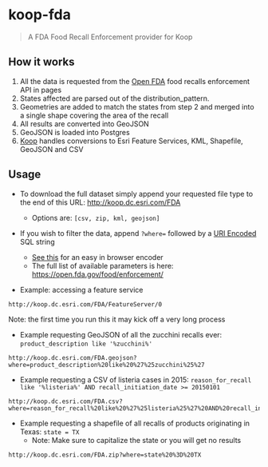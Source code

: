 # koop-fda

> A FDA Food Recall Enforcement provider for Koop 

## How it works
1. All the data is requested from the [Open FDA](https://open.fda.gov/) food recalls enforcement API in pages
2. States affected are parsed out of the distribution_pattern.
3. Geometries are added to match the states from step 2 and merged into a single shape covering the area of the recall
4. All results are converted into GeoJSON
5. GeoJSON is loaded into Postgres
6. [Koop](http://github.com/esri/koop) handles conversions to Esri Feature Services, KML, Shapefile, GeoJSON and CSV


## Usage

- To download the full dataset simply append your requested file type to the end of this URL: http://koop.dc.esri.com/FDA
  - Options are: `[csv, zip, kml, geojson]`
- If you wish to filter the data, append `?where=` followed by a [URI Encoded](http://www.w3schools.com/tags/ref_urlencode.asp) SQL string 
  - [See this](http://meyerweb.com/eric/tools/dencoder/) for an easy in browser encoder
  - The full list of available parameters is here: https://open.fda.gov/food/enforcement/

- Example: accessing a feature service
```
http://koop.dc.esri.com/FDA/FeatureServer/0
```
Note: the first time you run this it may kick off a very long process

- Example requesting GeoJSON of all the zucchini recalls ever: `product_description like '%zucchini%'`
```
http://koop.dc.esri.com/FDA.geojson?where=product_description%20like%20%27%25zucchini%25%27
```

- Example requesting a CSV of listeria cases in 2015: `reason_for_recall like '%listeria%' AND recall_initiation_date >= 20150101`
```
http://koop.dc.esri.com/FDA.csv?where=reason_for_recall%20like%20%27%25listeria%25%27%20AND%20recall_initiation_date%20%3E%3D%2020150101
```

- Example requesting a shapefile of all recalls of products originating in Texas: `state = TX`
  - Note: Make sure to capitalize the state or you will get no results
```
http://koop.dc.esri.com/FDA.zip?where=state%20%3D%20TX
```

